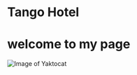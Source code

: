 # Tango Hotel
#   welcome to my page
![Image of Yaktocat](https://octodex.github.com/images/yaktocat.png)
